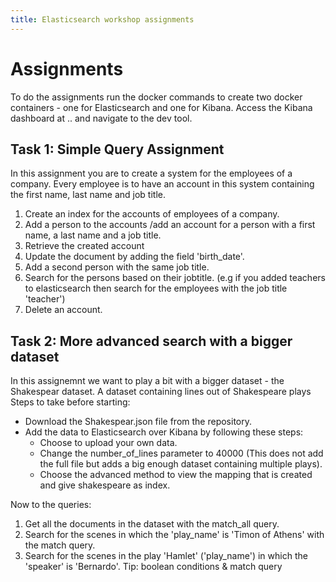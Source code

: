 ```yaml
---
title: Elasticsearch workshop assignments
---
```


Assignments
=====

To do the assignments run the docker commands to create two docker containers - one for Elasticsearch and one for Kibana.
Access the Kibana dashboard at .. and navigate to the dev tool.


## Task 1: Simple Query Assignment

In this assignment you are to create a system for the employees of a company. Every employee is to have an account in this system containing the first name, last name and job title.

1. Create an index for the accounts of employees of a company.
2. Add a person to the accounts  /add an account for a person with a first name, a last name and a job title.
3. Retrieve the created account
4. Update the document by adding the field 'birth_date'.
5. Add a second person with the same job title.
6. Search for the persons based on their jobtitle. (e.g if you added teachers to elasticsearch then search for the employees with the job title 'teacher')
7. Delete an account.


## Task 2:  More advanced search with a bigger dataset

In this assignemnt we want to play a bit with a bigger dataset - the Shakespear dataset. A dataset containing lines out of Shakespeare plays 
Steps to take before starting:
- Download the Shakespear.json file from the repository.
- Add the data to Elasticsearch over Kibana by following these steps:
  - Choose to upload your own data.
  - Change the number_of_lines parameter to 40000 (This does not add the full file but adds a big enough dataset containing multiple plays).
  - Choose the advanced method to view the mapping that is created and give shakespeare as index.

Now to the queries:
1. Get all the documents in the dataset with the match_all query.
2. Search for the scenes in which the 'play_name' is 'Timon of Athens' with the match query.
3. Search for the scenes in the play 'Hamlet' ('play_name') in which the 'speaker' is 'Bernardo'. Tip: boolean conditions & match query
